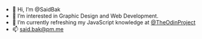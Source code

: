 - 👋 Hi, I’m @SaidBak
- 👀 I’m interested in Graphic Design and Web Development.
- 🌱 I’m currently refreshing my JavaScript knowledge at [@TheOdinProject](https://www.theodinproject.com/)
- 📫 said.bak@pm.me

<!---
SaidBak/SaidBak is a ✨ special ✨ repository because its `README.md` (this file) appears on your GitHub profile.
You can click the Preview link to take a look at your changes.
--->
